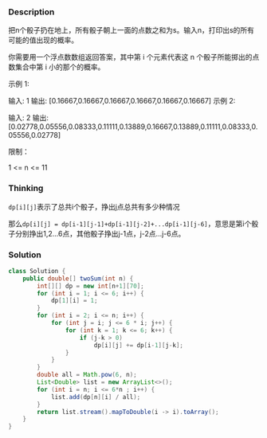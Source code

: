 ### Description

把n个骰子扔在地上，所有骰子朝上一面的点数之和为s。输入n，打印出s的所有可能的值出现的概率。

 

你需要用一个浮点数数组返回答案，其中第 i 个元素代表这 n 个骰子所能掷出的点数集合中第 i 小的那个的概率。

 

示例 1:

输入: 1
输出: [0.16667,0.16667,0.16667,0.16667,0.16667,0.16667]
示例 2:

输入: 2
输出: [0.02778,0.05556,0.08333,0.11111,0.13889,0.16667,0.13889,0.11111,0.08333,0.05556,0.02778]


限制：

1 <= n <= 11



### Thinking

`dp[i][j]`表示了总共i个骰子，挣出j点总共有多少种情况

那么`dp[i][j] = dp[i-1][j-1]+dp[i-1][j-2]+...dp[i-1][j-6]`，意思是第i个骰子分别挣出1,2...6点，其他骰子挣出j-1点，j-2点...j-6点。

### Solution
```java
class Solution {
    public double[] twoSum(int n) {
        int[][] dp = new int[n+1][70];
        for (int i = 1; i <= 6; i++) {
            dp[1][i] = 1;
        }
        for (int i = 2; i <= n; i++) {
            for (int j = i; j <= 6 * i; j++) {
                for (int k = 1; k <= 6; k++) {
                    if (j-k > 0)
                        dp[i][j] += dp[i-1][j-k];
                }
            }
        }
        double all = Math.pow(6, n);
        List<Double> list = new ArrayList<>();
        for (int i = n; i <= 6*n ; i++) {
            list.add(dp[n][i] / all);
        }
        return list.stream().mapToDouble(i -> i).toArray();
    }
}
```